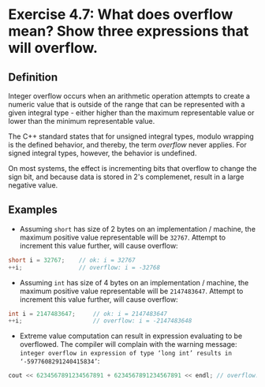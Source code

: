# Exercise 4.7: What does overflow mean? Show three expressions that will overflow.

## Definition

Integer overflow occurs when an arithmetic operation attempts to create a numeric value that is outside of the range that can be represented with a given integral type - either higher than the maximum representable value or lower than the minimum representable value.

The C++ standard states that for unsigned integral types, modulo wrapping is the defined behavior, and thereby, the term *overflow* never applies. For signed integral types, however, the behavior is undefined.

On most systems, the effect is incrementing bits that overflow to change the sign bit, and because data is stored in 2's complemenet, result in a large negative value.

## Examples

- Assuming `short` has size of 2 bytes on an implementation / machine, the maximum positive value representable will be `32767`. Attempt to increment this value further, will cause overflow:

```cpp
short i = 32767;	// ok: i = 32767
++i;				// overflow: i = -32768
```

- Assuming `int` has size of 4 bytes on an implementation / machine, the maximum positive value representable will be `2147483647`. Attempt to increment this value further, will cause overflow:

```cpp
int i = 2147483647;		// ok: i = 2147483647
++i;					// overflow: i = -2147483648
```

- Extreme value computation can result in expression evaluating to be overflowed. The compiler will complain with the warning message: `integer overflow in expression of type ‘long int’ results in ‘-5977608291240415834’`:

```cpp
cout << 6234567891234567891 + 6234567891234567891 << endl; // overflow: expression evaluation = -5977608291240415834
```
